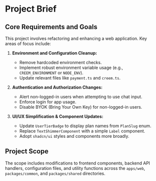 # Project Brief

## Core Requirements and Goals

This project involves refactoring and enhancing a web application. Key areas of focus include:

1. **Environment and Configuration Cleanup:**
   - Remove hardcoded environment checks.
   - Implement robust environment variable usage (e.g., `CREEM_ENVIRONMENT` or `NODE_ENV`).
   - Update relevant files like `payment.ts` and `creem.ts`.

2. **Authentication and Authorization Changes:**
   - Alert non-logged-in users when attempting to use chat input.
   - Enforce login for app usage.
   - Disable BYOK (Bring Your Own Key) for non-logged-in users.

3. **UI/UX Simplification & Component Updates:**
   - Update `UserTierBadge` to display plan names from `PlanSlug` enum.
   - Replace `TextShimmerComponent` with a simple `Label` component.
   - Adopt `shadcn/ui` styles and components more broadly.

## Project Scope

The scope includes modifications to frontend components, backend API handlers, configuration files, and utility functions across the `apps/web`, `packages/common`, and `packages/shared` directories.
